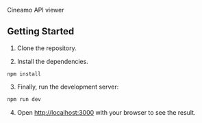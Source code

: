 Cineamo API viewer

## Getting Started

1. Clone the repository.

2. Install the dependencies.
```
npm install
```

3. Finally, run the development server:

```bash
npm run dev
```

4. Open [http://localhost:3000](http://localhost:3000) with your browser to see the result.
